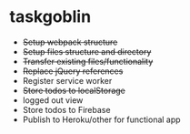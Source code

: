 # taskgoblin

* ~~Setup webpack structure~~
* ~~Setup files structure and directory~~
* ~~Transfer existing files/functionality~~
* ~~Replace jQuery references~~
* Register service worker
* ~~Store todos to localStorage~~
* logged out view
* Store todos to Firebase
* Publish to Heroku/other for functional app
